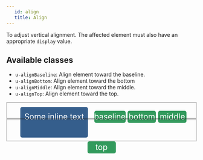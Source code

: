 ```yaml
---
   id: align
   title: Align
---
```


<style>
.example-parent {
    border: 2px #bbb solid;
    height: 100px;
    text-align: center;
    position: relative;
    font-size: 1.5em;
    line-height: 1.5em;
}
.example-element {
    background-color: #329A5C;
    border-radius: 5px;
    color: #FFF;
    display: inline-block;
    min-width: 15%;
}
.example-other{
    background-color:#355E8C; 
    height: 60px;
    padding: 0.5em;
    margin: 0.5em;
}
.line{
    border-top: 1px #222 solid;
    width: 100%;
    position: absolute;
    display: block;
    top: 2em;
}


</style>

To adjust vertical alignment. The affected element must also have an
appropriate `display` value.

## Available classes
* `u-alignBaseline`: Align element toward the baseline.
* `u-alignBottom`: Align element toward the bottom
* `u-alignMiddle`: Align element toward the middle.
* `u-alignTop`: Align element toward the top.


<div class="code-sample">
    <div class="example-parent">
        <div class="line"></div>
        <div class="example-element example-other">Some inline text</div>
        <div class="example-element u-alignBaseline">baseline</div>
        <div class="example-element u-alignBottom">bottom</div>
        <div class="example-element u-alignMiddle">middle</div>
        <div class="example-element u-alignTop">top</div>
    </div>
</div>